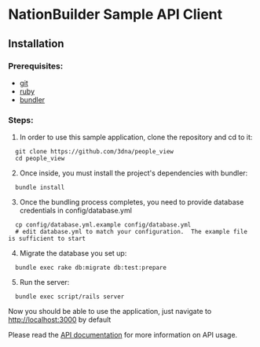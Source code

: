 NationBuilder Sample API Client
===============================

Installation
-------------
### Prerequisites:
* [git](http://git-scm.com/book/en/Getting-Started-Installing-Git)
* [ruby](http://www.ruby-lang.org/en/downloads/)
* [bundler](http://gembundler.com/)

### Steps:
1. In order to use this sample application, clone the repository and cd to it:

  ```
    git clone https://github.com/3dna/people_view
    cd people_view
  ```

2. Once inside, you must install the project's dependencies with bundler:

  ```
    bundle install
  ```

3. Once the bundling process completes, you need to provide database credentials in config/database.yml

  ```
    cp config/database.yml.example config/database.yml
    # edit database.yml to match your configuration.  The example file is sufficient to start
  ```

4. Migrate the database you set up:

  ```
    bundle exec rake db:migrate db:test:prepare
  ```

5. Run the server:

  ```
    bundle exec script/rails server
  ```

Now you should be able to use the application, just navigate to [http://localhost:3000](http://localhost:3000) by default


Please read the [API documentation](https://github.com/3dna/people_view/blob/master/doc/README.md) for more information on API usage.

